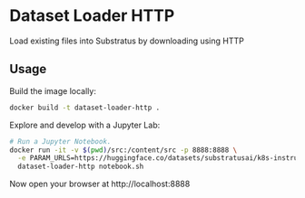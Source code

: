 # Dataset Loader HTTP

Load existing files into Substratus by downloading using HTTP

## Usage

Build the image locally:

```sh
docker build -t dataset-loader-http .
```

Explore and develop with a Jupyter Lab:
```sh
# Run a Jupyter Notebook.
docker run -it -v $(pwd)/src:/content/src -p 8888:8888 \
  -e PARAM_URLS=https://huggingface.co/datasets/substratusai/k8s-instructions/raw/main/k8s-instructions.jsonl \
  dataset-loader-http notebook.sh
```
Now open your browser at http://localhost:8888
